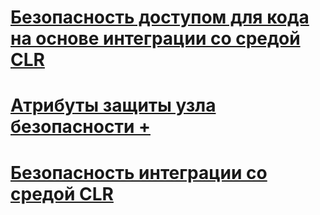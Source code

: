 # [Безопасность доступом для кода на основе интеграции со средой CLR](clr-integration-code-access-security.md)

# [Атрибуты защиты узла безопасности +](../../../relational-databases/clr-integration-security-host-protection-attributes/host-protection-attributes-and-clr-integration-programming.md)

# [Безопасность интеграции со средой CLR](clr-integration-security.md)
